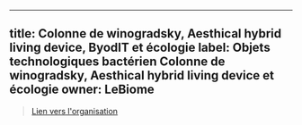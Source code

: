 ----
title: Colonne de winogradsky, Aesthical hybrid living device, ByodIT et écologie
label: Objets technologiques bactérien Colonne de winogradsky, Aesthical hybrid living device et écologie
owner: LeBiome
---

> [Lien vers l'organisation](https://github.com/LeBiome/winogradsky_project)
